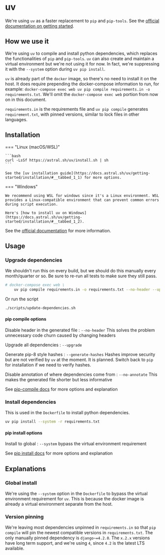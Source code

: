 # uv

We're using `uv` as a faster replacement to `pip` and `pip-tools`. See the [official documentation on getting started](https://github.com/astral-sh/uv#getting-started).

## How we use it

We're using `uv` to compile and install python dependencies, which replaces the functionalities of `pip` and `pip-tools`. `uv` can also create and maintain a virtual environment but we're not using it for now. In fact, we're suppressing it with the `--system` option during `uv pip install`.

`uv` is already part of the `docker` image, so there's no need to install it on the host. It does require prepending the docker-compose information to run, for example: `docker-compose exec web uv pip compile requirements.in -o requirements.txt`. We'll omit the `docker-compose exec web` portion from now on in this document.

`requirements.in` is the requirements file and `uv pip compile` generates `requirement.txt`, with pinned versions, similar to lock files in other languages.

## Installation

=== "Linux (macOS/WSL)"

    ```bash
    curl -LsSf https://astral.sh/uv/install.sh | sh
    ```

    See the [uv installation guide](https://docs.astral.sh/uv/getting-started/installation/#__tabbed_1_1) for more options.

=== "Windows"

    We recommend using WSL for windows since it's a Linux environment. WSL provides a Linux-compatible environment that can prevent common errors during script execution.

    Here's [how to install uv on Windows](https://docs.astral.sh/uv/getting-started/installation/#__tabbed_1_2).

See the [official documentation](https://docs.astral.sh/uv/getting-started/installation/) for more information.

## Usage

### Upgrade dependencies

We shouldn't run this on every build, but we should do this manually every month/quarter or so. Be sure to re-run all tests to make sure they still pass.

```bash
# docker-compose exec web \
    uv pip compile requirements.in -o requirements.txt --no-header --upgrade
```

Or run the script

```bash
./scripts/update-dependencies.sh
```

#### pip compile options

Disable header in the generated file
: `--no-header` This solves the problem unnecessary code churn caused by changing headers

Upgrade all dependencies
: `--upgrade`

Generate pip-8 style hashes
: `--generate-hashes` Hashes improve security but are not verified by `uv` at the moment. It is planned. Switch back to `pip` for installation if we need to verify hashes.

Disable annotation of where dependencies come from
: `--no-annotate` This makes the generated file shorter but less informative

See [pip-compile docs](https://pip-tools.readthedocs.io/en/stable/cli/pip-compile/) for more options and explanation

### Install dependencies

This is used in the `Dockerfile` to install python dependencies.

```bash
uv pip install --system -r requirements.txt
```

#### pip install options

Install to global
: `--system` bypass the virtual environment requirement

See [pip install docs](https://pip.pypa.io/en/stable/cli/pip_install/) for more options and explanation

## Explanations

### Global install

We're using the `--system` option in the `Dockerfile` to bypass the virtual environment requirement for `uv`. This is because the docker image is already a virtual environment separate from the host.

### Version pinning

We're leaving most dependencies unpinned in `requirements.in` so that `pip compile` will pin the newest compatible versions in `requirements.txt`. The only manually pinned dependency is `django~=4.2.0`. The `x.2.x` versions have long term support, and we're using `4`, since `4.2` is the latest LTS available.
